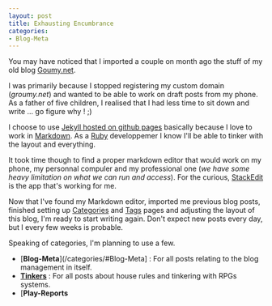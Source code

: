 ```yaml
---
layout: post
title: Exhausting Encumbrance
categories: 
- Blog-Meta
---
```

You may have noticed that I imported a couple on month ago the stuff of my old blog [Goumy.net](https://groumy.blogspot.com).

I was primarily because I stopped registering my custom domain (_groumy.net_) and wanted to be able to work on draft posts from my phone. As a father of five children, I realised that I had less time to sit down and write ... go figure why ! ;) 

I choose to use [Jekyll hosted on github pages](https://jekyllrb.com/docs/github-pages/) basically because I love to work in [Markdown](https://en.wikipedia.org/wiki/Markdown). As a [Ruby](https://www.ruby-lang.org/en/) developpemer I know I'll be able to tinker with the layout and everything.

It took time though to find a proper markdown editor that would work on my phone, my personnal compuler and my professional one (_we have some heavy limitation on what we can run and access_). For the curious, [StackEdit](https://stackedit.io/) is the app that's working for me.

Now that I've found my Markdown editor, imported me previous blog posts, finished setting up [Categories](/categories) and [Tags](/tags) pages and adjusting the layout of this blog, I'm ready to start writing again. Don't expect new posts every day, but I every few weeks is probable.

Speaking of categories, I'm planning to use a few. 
* [**Blog-Meta**](/categories/#Blog-Meta] : For all posts relating to the blog management in itself.
* [**Tinkers**](/categories/#Tinkers) : For all posts about house rules and tinkering with RPGs systems.
* [**Play-Reports**
<!--stackedit_data:
eyJoaXN0b3J5IjpbLTU1NDQ4MTMyNSwtMTc3OTE4NDA2LC0xMD
EwMDAxMDA4XX0=
-->